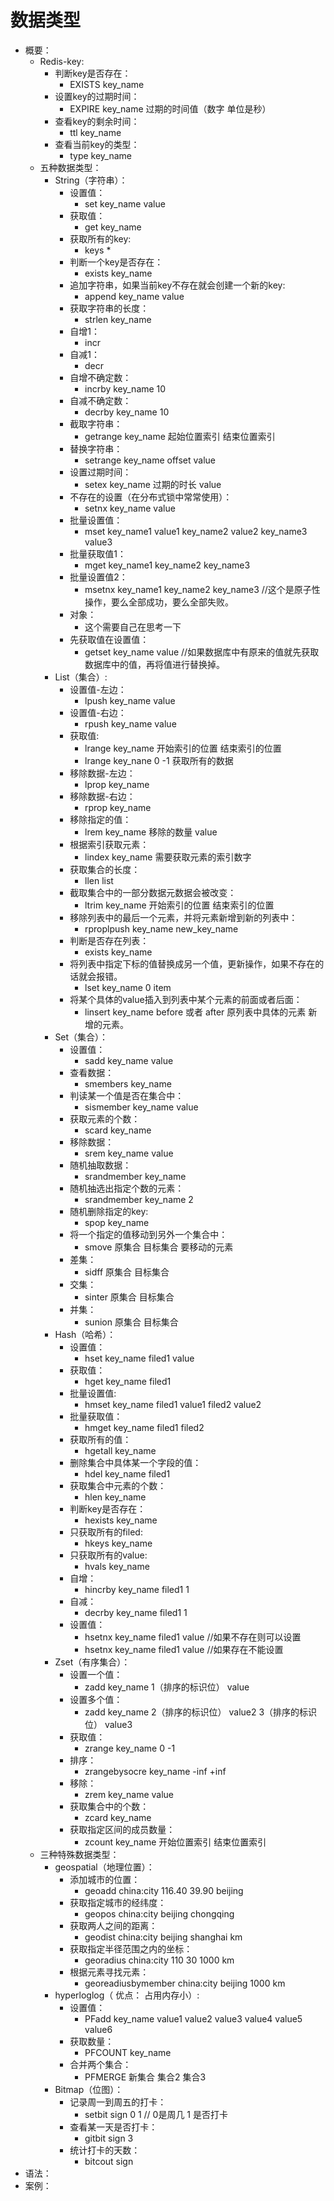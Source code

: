 # 数据类型
- 概要：
    - Redis-key:
        - 判断key是否存在：
            - EXISTS key_name
        - 设置key的过期时间：
            - EXPIRE key_name 过期的时间值（数字 单位是秒）
        - 查看key的剩余时间：
            - ttl key_name
        - 查看当前key的类型：
            - type key_name
    - 五种数据类型：
        - String（字符串）：
            - 设置值：
                - set key_name value
            - 获取值：
                - get key_name
            - 获取所有的key:
                - keys *
            - 判断一个key是否存在：
                - exists key_name
            - 追加字符串，如果当前key不存在就会创建一个新的key:
                - append key_name value
            - 获取字符串的长度：
                - strlen key_name
            - 自增1：
                - incr
            - 自减1：
                - decr
            - 自增不确定数：
                - incrby key_name 10
            - 自减不确定数：
                - decrby key_name 10
            - 截取字符串：
                - getrange key_name 起始位置索引 结束位置索引
            - 替换字符串：
                - setrange key_name offset value
            - 设置过期时间：
                - setex key_name 过期的时长 value
            - 不存在的设置（在分布式锁中常常使用）：
                - setnx key_name value
            - 批量设置值：
                - mset key_name1 value1 key_name2 value2 key_name3 value3
            - 批量获取值1：
                - mget key_name1 key_name2 key_name3
            - 批量设置值2：
                - msetnx key_name1 key_name2 key_name3 //这个是原子性操作，要么全部成功，要么全部失败。
            - 对象：
                - 这个需要自己在思考一下
            - 先获取值在设置值：
                - getset key_name value //如果数据库中有原来的值就先获取数据库中的值，再将值进行替换掉。
        - List（集合）:
            - 设置值-左边：
                - lpush key_name value
            - 设置值-右边：
                - rpush key_name value
            - 获取值:
                - lrange key_name 开始索引的位置 结束索引的位置
                - lrange key_nane 0 -1 获取所有的数据
            - 移除数据-左边：
                - lprop key_name
            - 移除数据-右边：
                - rprop key_name
            - 移除指定的值：
                - lrem key_name 移除的数量 value
            - 根据索引获取元素：
                - lindex key_name 需要获取元素的索引数字
            - 获取集合的长度：
                - llen list
            - 截取集合中的一部分数据元数据会被改变：
                - ltrim key_name 开始索引的位置 结束索引的位置
            - 移除列表中的最后一个元素，并将元素新增到新的列表中：
                - rproplpush key_name new_key_name
            - 判断是否存在列表：
                - exists key_name
            - 将列表中指定下标的值替换成另一个值，更新操作，如果不存在的话就会报错。
                - lset key_name 0 item
            - 将某个具体的value插入到列表中某个元素的前面或者后面：
                - linsert key_name before 或者 after 原列表中具体的元素 新增的元素。
        - Set（集合）：
            - 设置值：
                - sadd key_name value
            - 查看数据：
                - smembers key_name
            - 判读某一个值是否在集合中：
                - sismember key_name value
            - 获取元素的个数：
                - scard key_name
            - 移除数据：
                - srem key_name value
            - 随机抽取数据：
                - srandmember key_name
            - 随机抽选出指定个数的元素：
                - srandmember key_name 2
            - 随机删除指定的key:
                - spop key_name
            - 将一个指定的值移动到另外一个集合中：
                - smove 原集合 目标集合 要移动的元素
            - 差集：
                - sidff 原集合 目标集合
            - 交集：
                - sinter 原集合 目标集合
            - 并集：
                - sunion 原集合 目标集合
        - Hash（哈希）：
            - 设置值：
                - hset key_name filed1 value
            - 获取值：
                - hget key_name filed1
            - 批量设置值:
                - hmset key_name filed1 value1 filed2 value2
            - 批量获取值：
                - hmget key_name filed1 filed2
            - 获取所有的值：
                - hgetall key_name
            - 删除集合中具体某一个字段的值：
                - hdel key_name filed1
            - 获取集合中元素的个数：
                - hlen key_name
            - 判断key是否存在：
                - hexists key_name
            - 只获取所有的filed:
                - hkeys key_name
            - 只获取所有的value:
                - hvals key_name 
            - 自增：
                - hincrby key_name filed1 1
            - 自减：
                - decrby key_name filed1 1
            - 设置值：
                - hsetnx key_name filed1 value //如果不存在则可以设置
                - hsetnx key_name filed1 value //如果存在不能设置
        - Zset（有序集合）：
            - 设置一个值：
                - zadd key_name 1（排序的标识位） value
            - 设置多个值：
                - zadd key_name 2（排序的标识位） value2  3（排序的标识位） value3
            - 获取值：
                - zrange key_name 0 -1
            - 排序：
                - zrangebysocre key_name -inf +inf
            - 移除：
                - zrem key_name value
            - 获取集合中的个数：
                - zcard key_name
            - 获取指定区间的成员数量：
                - zcount key_name 开始位置索引 结束位置索引
    - 三种特殊数据类型：
        - geospatial（地理位置）：
            - 添加城市的位置：
                - geoadd china:city 116.40 39.90 beijing
            - 获取指定城市的经纬度：
                - geopos china:city beijing chongqing
            - 获取两人之间的距离：
                - geodist china:city beijing shanghai km
            - 获取指定半径范围之内的坐标：
                - georadius china:city 110 30 1000 km
            - 根据元素寻找元素：
                - georeadiusbymember china:city beijing 1000 km
        - hyperloglog（ 优点： 占用内存小）:
            - 设置值：
                - PFadd key_name value1 value2 value3 value4 value5 value6
            - 获取数量：
                - PFCOUNT key_name
            - 合并两个集合：
                - PFMERGE 新集合 集合2 集合3
        - Bitmap（位图）：
            - 记录周一到周五的打卡：
                - setbit sign 0 1 // 0是周几 1 是否打卡
            - 查看某一天是否打卡：
                - gitbit sign 3
            - 统计打卡的天数：
                - bitcout sign
- 语法：
- 案例：
